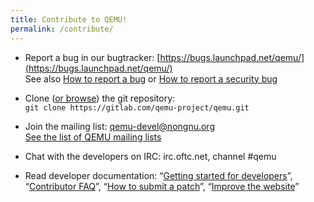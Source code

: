 ```yaml
---
title: Contribute to QEMU!
permalink: /contribute/
---
```


* Report a bug in our bugtracker: [https://bugs.launchpad.net/qemu/](https://bugs.launchpad.net/qemu/)<br>
  See also [How to report a bug](report-a-bug/) or [How to report a security bug](security-process/)

* Clone ([or browse](https://gitlab.com/qemu-project/qemu)) the git repository: <br>`git clone https://gitlab.com/qemu-project/qemu.git`

* Join the mailing list: [qemu-devel@nongnu.org](https://lists.nongnu.org/mailman/listinfo/qemu-devel)<br>[See the list of QEMU mailing lists](https://wiki.qemu.org/MailingLists)

* Chat with the developers on IRC: irc.oftc.net, channel #qemu

* Read developer documentation: &ldquo;[Getting started for developers](https://wiki.qemu.org/Documentation/GettingStartedDevelopers)&rdquo;,
  &ldquo;[Contributor FAQ](https://wiki.qemu.org/Contribute/FAQ)&rdquo;,
  &ldquo;[How to submit a patch](https://wiki.qemu.org/Contribute/SubmitAPatch)&rdquo;,
  &ldquo;[Improve the website](https://www.qemu.org/2017/02/04/the-new-qemu-website-is-up/)&rdquo;
